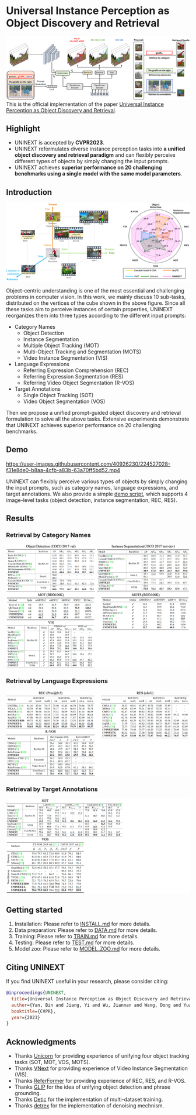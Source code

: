 # Universal Instance Perception as Object Discovery and Retrieval
![UNINEXT](assets/Framework.png)
This is the official implementation of the paper [Universal Instance Perception as Object Discovery and Retrieval]().

## Highlight
- UNINEXT is accepted by **CVPR2023**.
- UNINEXT reformulates diverse instance perception tasks into **a unified object discovery and retrieval paradigm** and can flexibly perceive different types of objects by simply changing the input prompts.
- UNINEXT achieves **superior performance on 20 challenging benchmarks using a single model with the same model parameters**. 

## Introduction

![TASK-RADAR](assets/task-radar.png)

Object-centric understanding is one of the most essential and challenging problems in computer vision. In this work, we mainly discuss 10 sub-tasks, distributed on the vertices of the cube shown in the above figure. Since all these tasks aim to perceive instances of certain properties, UNINEXT reorganizes them into three types according to the different input prompts:
- Category Names
  - Object Detection
  - Instance Segmentation
  - Multiple Object Tracking (MOT)
  - Multi-Object Tracking and Segmentation (MOTS)
  - Video Instance Segmentation (VIS)
-  Language Expressions
    - Referring Expression Comprehension (REC)
    - Referring Expression Segmentation (RES)
    - Referring Video Object Segmentation (R-VOS)
- Target Annotations
    - Single Object Tracking (SOT)
    - Video Object Segmentation (VOS)

Then we propose a unified prompt-guided object discovery and retrieval formulation
to solve all the above tasks. Extensive
experiments demonstrate that UNINEXT achieves superior performance on 20 challenging benchmarks.

## Demo
https://user-images.githubusercontent.com/40926230/224527028-f31e8de0-b8aa-4cfb-a83b-63a70ff5bd52.mp4

UNINEXT can flexibly perceive various types of objects by simply changing the input prompts, such as category names, language expressions, and target annotations. We also provide a simple [demo script](assets/demo.sh), which supports 4 image-level tasks (object detection, instance segmentation, REC, RES).

## Results
### Retrieval by Category Names
![OD-IS](assets/res-od-is.png)
![MOT-MOTS-VIS](assets/res-mot-mots-vis.png)
### Retrieval by Language Expressions
![REC-RES-RVOS](assets/res-rec-res-rvos.png)
### Retrieval by Target Annotations
![SOT-VOS](assets/res-sot-vos.png)

## Getting started
1. Installation: Please refer to [INSTALL.md](assets/INSTALL.md) for more details.
2. Data preparation: Please refer to [DATA.md](assets/DATA.md) for more details.
3. Training: Please refer to [TRAIN.md](assets/TRAIN.md) for more details.
4. Testing: Please refer to [TEST.md](assets/TEST.md) for more details. 
5. Model zoo: Please refer to [MODEL_ZOO.md](assets/MODEL_ZOO.md) for more details.

## Citing UNINEXT
If you find UNINEXT useful in your research, please consider citing:
```bibtex
@inproceedings{UNINEXT,
  title={Universal Instance Perception as Object Discovery and Retrieval},
  author={Yan, Bin and Jiang, Yi and Wu, Jiannan and Wang, Dong and Yuan, Zehuan and Luo, Ping and Lu, Huchuan},
  booktitle={CVPR},
  year={2023}
}
```

## Acknowledgments
- Thanks [Unicorn](https://github.com/MasterBin-IIAU/Unicorn) for providing experience of unifying four object tracking tasks (SOT, MOT, VOS, MOTS).
- Thanks [VNext](https://github.com/wjf5203/VNext) for providing experience of Video Instance Segmentation (VIS).
- Thanks [ReferFormer](https://github.com/wjn922/ReferFormer) for providing experience of REC, RES, and R-VOS.
- Thanks [GLIP](https://github.com/microsoft/GLIP) for the idea of unifying object detection and phrase grounding.
- Thanks [Detic](https://github.com/facebookresearch/Detic) for the implementation of multi-dataset training.
- Thanks [detrex](https://github.com/IDEA-Research/detrex) for the implementation of denoising mechnism.

